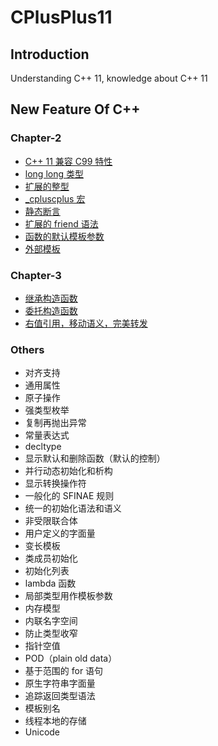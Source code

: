 # CPlusPlus11

## Introduction
Understanding C++ 11, knowledge about C++ 11

## New Feature Of C++

### Chapter-2
+ [C++ 11 兼容 C99 特性](./Chapter-2/2-1-Compatible%20Feature%20with%20C99.md)
+ [long long 类型](./Chapter-2/2-2-long%20long.md)
+ [扩展的整型](./Chapter-2/2-3-Extended%20int.md)
+ [_cpluscplus 宏](./Chapter-2/2-4-__cpluscplus.md)
+ [静态断言](./Chapter-2/2-5-static_assert.md)
+ [扩展的 friend 语法](./Chapter-2/2-9-friend-extend.md)
+ [函数的默认模板参数](./Chapter-2/2-11-Default%20template%20parameter.md)
+ [外部模板](./Chapter-2/2-12-External%20template.md)

### Chapter-3
+ [继承构造函数](./Chapter-3/3-1-Inherit%20constructor.md)
+ [委托构造函数](./Chapter-3/3-2-delegating%20constructor.md)
+ [右值引用，移动语义，完美转发](./Chapter-3/3-3-Rvalue%20reference.md)

### Others
+ 对齐支持
+ 通用属性
+ 原子操作
+ 强类型枚举
+ 复制再抛出异常
+ 常量表达式
+ decltype 
+ 显示默认和删除函数（默认的控制）
+ 并行动态初始化和析构
+ 显示转换操作符
+ 一般化的 SFINAE 规则
+ 统一的初始化语法和语义
+ 非受限联合体
+ 用户定义的字面量
+ 变长模板
+ 类成员初始化
+ 初始化列表
+ lambda 函数
+ 局部类型用作模板参数
+ 内存模型
+ 内联名字空间
+ 防止类型收窄
+ 指针空值
+ POD（plain old data）
+ 基于范围的 for 语句
+ 原生字符串字面量
+ 追踪返回类型语法
+ 模板别名
+ 线程本地的存储
+ Unicode
